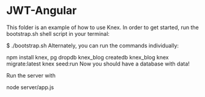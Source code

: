 # JWT-Angular

This folder is an example of how to use Knex. In order to get started, run the bootstrap.sh shell script in your terminal:

$ ./bootstrap.sh
Alternately, you can run the commands individually:

npm install knex, pg
dropdb knex_blog
createdb knex_blog
knex migrate:latest
knex seed:run
Now you should have a database with data!

Run the server with

node server/app.js
